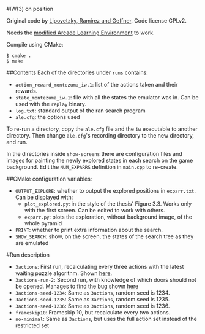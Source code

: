 #IW(3) on position

Original code by [Lipovetzky, Ramirez and
Geffner](https://github.com/miquelramirez/ALE-Atari-Width). Code license GPLv2.

Needs the [modified Arcade Learning
Environment](https://github.com/rhaps0dy/ALE-montezuma-modified) to work.

Compile using CMake:

```
$ cmake .
$ make
```

##Contents
Each of the directories under `runs` contains:

- `action_reward_montezuma_iw.1`: list of the actions taken and their rewards.
- `state_montezuma_iw.1`: file with all the states the emulator was in. Can be
	used with the `replay` binary.
- `log.txt`: standard output of the ran search program
- `ale.cfg`: the options used

To re-run a directory, copy the `ale.cfg` file and the `iw` executable to
another directory. Then change `ale.cfg`'s recording directory to the new
directory, and run.

In the directories inside `show-screens` there are configuration files and
images for painting the newly explored states in each search on the game
background. Edit the `NUM_EXPARRS` definition in `main.cpp` to re-create.

##CMake configuration variables:

- `OUTPUT_EXPLORE`: whether to output the explored positions in `exparr.txt`. Can be displayed with:
	- `plot_explored.py`: in the style of the thesis' Figure 3.3. Works only with
	  the first screen. Can be edited to work with others.
  - `exparr.py`: plots the exploration, without background image, of the whole pyramid
- `PRINT`: whether to print extra information about the search.
- `SHOW_SEARCH`: show, on the screen, the states of the search tree as they are emulated

#Run description
- `3actions`: First run, recalculating every three actions with the latest waiting puzzle algorithm. Shown [here](https://vimeo.com/172891929).
- `3actions-run-2`: Second run, with knowledge of which doors should not be opened. Manages to find the bug shown [here](https://www.youtube.com/watch?v=KSPYzLE0uy8)
- `3actions-seed-1234`: Same as `3actions`, random seed is 1234.
- `3actions-seed-1235`: Same as `3actions`, random seed is 1235.
- `3actions-seed-1236`: Same as `3actions`, random seed is 1236.
- `frameskip10`: Frameskip 10, but recalculate every two actions.
- `no-minimal`: Same as `3actions`, but uses the full action set instead of the restricted set
